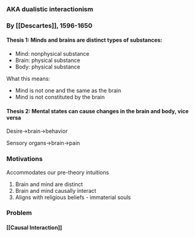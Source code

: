 ### AKA dualistic interactionism
### By [[Descartes]], 1596-1650

#### Thesis 1: Minds and brains are distinct types of substances:
- Mind: nonphysical substance
- Brain: physical substance
- Body: physical substance

What this means:
- Mind is not one and the same as the brain
- Mind is not constituted by the brain
#### Thesis 2: Mental states can cause changes in the brain and body, vice versa

Desire->brain->behavior

Sensory organs->brain->pain

### Motivations

Accommodates our pre-theory intuitions
1. Brain and mind are distinct
2. Brain and mind causally interact
3. Aligns with religious beliefs - immaterial souls

### Problem
#### [[Causal Interaction]]
